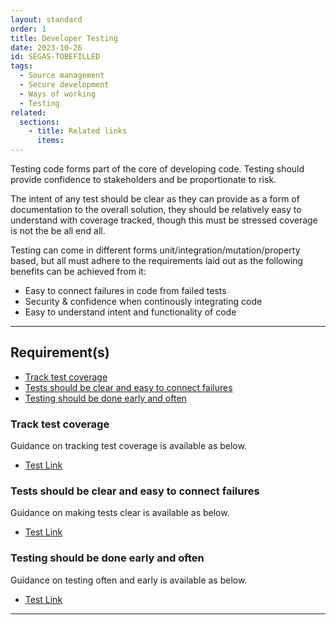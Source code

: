 ```yaml
---
layout: standard
order: 1
title: Developer Testing
date: 2023-10-26
id: SEGAS-TOBEFILLED
tags:
  - Source management
  - Secure development
  - Ways of working
  - Testing
related:
  sections:
    - title: Related links
      items:
---
```


Testing code forms part of the core of developing code. Testing should provide confidence to stakeholders and be proportionate to risk. 

The intent of any test should be clear as they can provide as a form of documentation to the overall solution, they should be relatively easy to understand with coverage tracked, though this must be stressed coverage is not the be all end all.

Testing can come in different forms unit/integration/mutation/property based, but all must adhere to the requirements laid out as the following benefits can be achieved from it:

- Easy to connect failures in code from failed tests
- Security & confidence when continously integrating code
- Easy to understand intent and functionality of code 

---

## Requirement(s)

- [Track test coverage](#track-test-coverage)
- [Tests should be clear and easy to connect failures](#tests-should-be-clear-and-easy-to-connect-failures)
- [Testing should be done early and often](#testing-should-be-done-early-and-often)
  

### Track test coverage

Guidance on tracking test coverage is available as below.

- [Test Link](https://git-scm.com/book/en/v2/Git-Tools-Signing-Your-Work)

### Tests should be clear and easy to connect failures

Guidance on making tests clear is available as below.

- [Test Link](https://git-scm.com/book/en/v2/Git-Tools-Signing-Your-Work)

### Testing should be done early and often

Guidance on testing often and early is available as below.

- [Test Link](https://git-scm.com/book/en/v2/Git-Tools-Signing-Your-Work)

---
